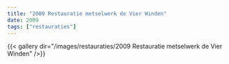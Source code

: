 ```yaml
---
title: "2009 Restauratie metselwerk de Vier Winden"
date: 2009
tags: ["restauraties"]
---
```


{{< gallery dir="/images/restauraties/2009 Restauratie metselwerk de Vier Winden" />}}
